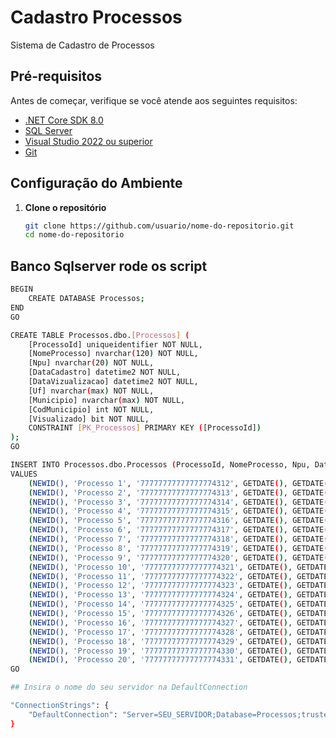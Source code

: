 # Cadastro Processos

Sistema de Cadastro de Processos

## Pré-requisitos

Antes de começar, verifique se você atende aos seguintes requisitos:

- [.NET Core SDK 8.0](https://dotnet.microsoft.com/download/dotnet/8.0)
- [SQL Server](https://www.microsoft.com/en-us/sql-server/sql-server-downloads)
- [Visual Studio 2022 ou superior](https://visualstudio.microsoft.com/vs/)
- [Git](https://git-scm.com/)

## Configuração do Ambiente

1. **Clone o repositório**

   ```bash
   git clone https://github.com/usuario/nome-do-repositorio.git
   cd nome-do-repositorio

## Banco Sqlserver rode os script

```bash
BEGIN
    CREATE DATABASE Processos;
END
GO

CREATE TABLE Processos.dbo.[Processos] (
    [ProcessoId] uniqueidentifier NOT NULL,
    [NomeProcesso] nvarchar(120) NOT NULL,
    [Npu] nvarchar(20) NOT NULL,
    [DataCadastro] datetime2 NOT NULL,
    [DataVizualizacao] datetime2 NOT NULL,
    [Uf] nvarchar(max) NOT NULL,
    [Municipio] nvarchar(max) NOT NULL,
    [CodMunicipio] int NOT NULL,
    [Visualizado] bit NOT NULL,
    CONSTRAINT [PK_Processos] PRIMARY KEY ([ProcessoId])
);
GO

INSERT INTO Processos.dbo.Processos (ProcessoId, NomeProcesso, Npu, DataCadastro, DataVizualizacao, Uf, Municipio, CodMunicipio, Visualizado)
VALUES
    (NEWID(), 'Processo 1', '77777777777777774312', GETDATE(), GETDATE(), 'SP', 'São Paulo', 3550308, 0),
    (NEWID(), 'Processo 2', '77777777777777774313', GETDATE(), GETDATE(), 'RJ', 'Rio de Janeiro', 3304557, 0),
    (NEWID(), 'Processo 3', '77777777777777774314', GETDATE(), GETDATE(), 'MG', 'Belo Horizonte', 3106200, 0),
    (NEWID(), 'Processo 4', '77777777777777774315', GETDATE(), GETDATE(), 'BA', 'Salvador', 2927408, 0),
    (NEWID(), 'Processo 5', '77777777777777774316', GETDATE(), GETDATE(), 'PR', 'Curitiba', 4106902, 0),
    (NEWID(), 'Processo 6', '77777777777777774317', GETDATE(), GETDATE(), 'SC', 'Florianópolis', 4205407, 0),
    (NEWID(), 'Processo 7', '77777777777777774318', GETDATE(), GETDATE(), 'RS', 'Porto Alegre', 4314902, 0),
    (NEWID(), 'Processo 8', '77777777777777774319', GETDATE(), GETDATE(), 'ES', 'Vitória', 3205309, 0),
    (NEWID(), 'Processo 9', '77777777777777774320', GETDATE(), GETDATE(), 'GO', 'Goiânia', 5208707, 0),
    (NEWID(), 'Processo 10', '77777777777777774321', GETDATE(), GETDATE(), 'PE', 'Recife', 2611606, 0),
    (NEWID(), 'Processo 11', '77777777777777774322', GETDATE(), GETDATE(), 'DF', 'Brasília', 5300108, 0),
    (NEWID(), 'Processo 12', '77777777777777774323', GETDATE(), GETDATE(), 'MT', 'Cuiabá', 5103403, 0),
    (NEWID(), 'Processo 13', '77777777777777774324', GETDATE(), GETDATE(), 'CE', 'Fortaleza', 2304400, 0),
    (NEWID(), 'Processo 14', '77777777777777774325', GETDATE(), GETDATE(), 'AM', 'Manaus', 1302603, 0),
    (NEWID(), 'Processo 15', '77777777777777774326', GETDATE(), GETDATE(), 'PR', 'Londrina', 4113700, 0),
    (NEWID(), 'Processo 16', '77777777777777774327', GETDATE(), GETDATE(), 'RN', 'Natal', 2403203, 0),
    (NEWID(), 'Processo 17', '77777777777777774328', GETDATE(), GETDATE(), 'AL', 'Maceió', 2704302, 0),
    (NEWID(), 'Processo 18', '77777777777777774329', GETDATE(), GETDATE(), 'PA', 'Belém', 1501402, 0),
    (NEWID(), 'Processo 19', '77777777777777774330', GETDATE(), GETDATE(), 'SE', 'Aracaju', 2800300, 0),
    (NEWID(), 'Processo 20', '77777777777777774331', GETDATE(), GETDATE(), 'PI', 'Teresina', 2211001, 0);
GO

## Insira o nome do seu servidor na DefaultConnection

"ConnectionStrings": {
    "DefaultConnection": "Server=SEU_SERVIDOR;Database=Processos;trusted_connection=true; trustservercertificate=true"
}

